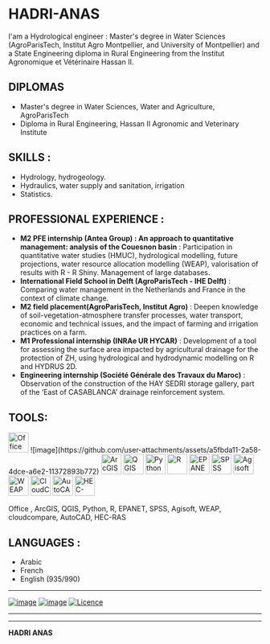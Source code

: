 # HADRI-ANAS
I'am a Hydrological engineer : Master's degree in Water Sciences (AgroParisTech, Institut Agro Montpellier, and University of Montpellier) and a State Engineering diploma in Rural Engineering from the Institut Agronomique et Vétérinaire Hassan II.
## DIPLOMAS
 - Master's degree in Water Sciences, Water and Agriculture, AgroParisTech
 - Diploma in Rural Engineering, Hassan II Agronomic and Veterinary Institute
## SKILLS : 
 - Hydrology, hydrogeology.
 - Hydraulics, water supply and sanitation, irrigation
 - Statistics.
## PROFESSIONAL EXPERIENCE : 
- **M2 PFE internship (Antea Group) : An approach to quantitative management: analysis of the Couesnon basin** : Participation in quantitative water studies (HMUC), hydrological modelling, future projections, water resource allocation modelling (WEAP), valorisation of results with R - R Shiny. Management of large databases.
- **International Field School in Delft (AgroParisTech - IHE Delft)** : Comparing water management in the Netherlands and France in the context of climate change.
- **M2 field placement(AgroParisTech, Institut Agro)** : Deepen knowledge of soil-vegetation-atmosphere transfer processes, water transport, economic and technical issues, and the impact of farming and irrigation practices on a farm.
- **M1 Professional internship (INRAe UR HYCAR)** : Development of a tool for assessing the surface area impacted by agricultural drainage for the protection of ZH, using hydrological and hydrodynamic modelling on R and HYDRUS 2D.
- **Engineering internship (Société Générale des Travaux du Maroc)** : Observation of the construction of the HAY SEDRI storage gallery, part of the ‘East of CASABLANCA’ drainage reinforcement system.
## TOOLS:
<img src="path-to-office-icon.png" alt="Office" width="40"/> 
![image](https://github.com/user-attachments/assets/a5fbda11-2a58-4dce-a6e2-11372893b772)
<img src="" alt="ArcGIS" width="40"/>
<img src="path-to-qgis-icon.png" alt="QGIS" width="40"/>
<img src="path-to-python-icon.png" alt="Python" width="40"/>
<img src="path-to-r-icon.png" alt="R" width="40"/>
<img src="path-to-epanet-icon.png" alt="EPANET" width="40"/>
<img src="path-to-spss-icon.png" alt="SPSS" width="40"/>
<img src="path-to-agisoft-icon.png" alt="Agisoft" width="40"/>
<img src="path-to-weap-icon.png" alt="WEAP" width="40"/>
<img src="path-to-cloudcompare-icon.png" alt="CloudCompare" width="40"/>
<img src="path-to-autocad-icon.png" alt="AutoCAD" width="40"/>
<img src="path-to-hec-ras-icon.png" alt="HEC-RAS" width="40"/>


 Office  , ArcGIS, QGIS, Python, R, EPANET, SPSS, Agisoft, WEAP, cloudcompare, AutoCAD, HEC-RAS
 ## LANGUAGES : 
- Arabic 
- French 
- English (935/990)

____

[![image](https://img.shields.io/badge/LinkedIn-0077B5?style=for-the-badge&logo=linkedin&logoColor=white)](https://www.linkedin.com/in/anas-hadri/)
[![image](https://img.shields.io/badge/GitHub-100000?style=for-the-badge&logo=github&logoColor=white
)](https://github.com/anashadri/)
[![Licence](https://img.shields.io/github/license/Ileriayo/markdown-badges?style=for-the-badge)](./LICENSE)

___
___
****HADRI ANAS****
